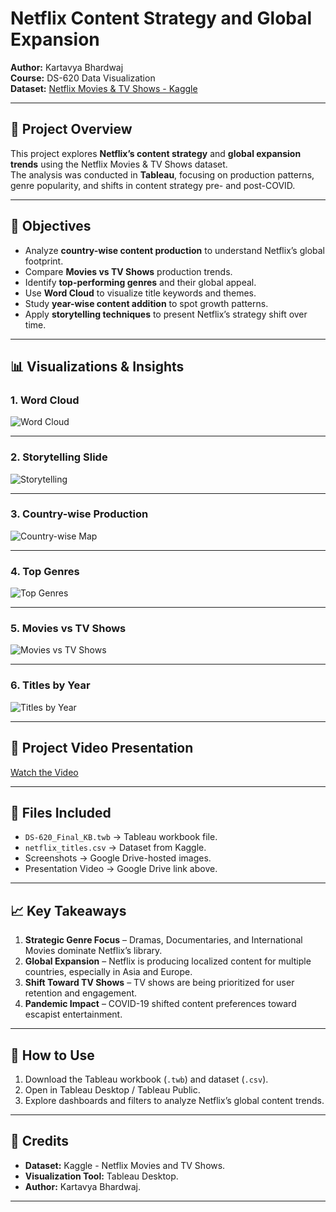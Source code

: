 # Netflix Content Strategy and Global Expansion  
**Author:** Kartavya Bhardwaj  
**Course:** DS-620 Data Visualization  
**Dataset:** [Netflix Movies & TV Shows - Kaggle](https://www.kaggle.com/datasets/shivamb/netflix-shows)

---

## 📌 Project Overview  
This project explores **Netflix’s content strategy** and **global expansion trends** using the Netflix Movies & TV Shows dataset.  
The analysis was conducted in **Tableau**, focusing on production patterns, genre popularity, and shifts in content strategy pre- and post-COVID.  

---

## 🎯 Objectives  
- Analyze **country-wise content production** to understand Netflix’s global footprint.  
- Compare **Movies vs TV Shows** production trends.  
- Identify **top-performing genres** and their global appeal.  
- Use **Word Cloud** to visualize title keywords and themes.  
- Study **year-wise content addition** to spot growth patterns.  
- Apply **storytelling techniques** to present Netflix’s strategy shift over time.  

---

## 📊 Visualizations & Insights  

### 1. **Word Cloud**
![Word Cloud](https://drive.google.com/uc?id=1ldmRcHf7gdqYXKv1LA3HvY3XHJ0AVXmZ)  

---

### 2. **Storytelling Slide**
![Storytelling](https://drive.google.com/uc?id=1E7pEQjE2n0JP6L7G3N10t0Y2L_2ChMFW)  

---

### 3. **Country-wise Production**
![Country-wise Map](https://drive.google.com/file/d/1vevEnUUnKd3JFk-Sow7c6eeubiJ8oC43)  

---

### 4. **Top Genres**
![Top Genres](https://drive.google.com/uc?id=1SyOq2w-W-SckaHlzh3P9fUGBoqMpc9Vh)  

---

### 5. **Movies vs TV Shows**
![Movies vs TV Shows](https://drive.google.com/uc?id=1ifxbBKmrpt3n3cQ3hYbm2oDLF3egKX9A)  

---

### 6. **Titles by Year**
![Titles by Year](https://drive.google.com/uc?id=1rFGwqeAUTc2Odhs0QnfGUl3PmczB4Tmv)  

---

## 🎥 Project Video Presentation  
[Watch the Video](https://drive.google.com/file/d/1iT9hf7RmK7Xv9NRcFrIuaQCaoovTm_iK/view?usp=sharing)  

---

## 📂 Files Included  
- `DS-620_Final_KB.twb` → Tableau workbook file.  
- `netflix_titles.csv` → Dataset from Kaggle.  
- Screenshots → Google Drive-hosted images.  
- Presentation Video → Google Drive link above.

---

## 📈 Key Takeaways  
1. **Strategic Genre Focus** – Dramas, Documentaries, and International Movies dominate Netflix’s library.  
2. **Global Expansion** – Netflix is producing localized content for multiple countries, especially in Asia and Europe.  
3. **Shift Toward TV Shows** – TV shows are being prioritized for user retention and engagement.  
4. **Pandemic Impact** – COVID-19 shifted content preferences toward escapist entertainment.

---

## 🚀 How to Use  
1. Download the Tableau workbook (`.twb`) and dataset (`.csv`).  
2. Open in Tableau Desktop / Tableau Public.  
3. Explore dashboards and filters to analyze Netflix’s global content trends.  

---

## 📜 Credits  
- **Dataset:** Kaggle - Netflix Movies and TV Shows.  
- **Visualization Tool:** Tableau Desktop.  
- **Author:** Kartavya Bhardwaj.  

---




